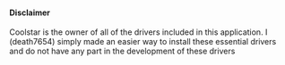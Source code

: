 <h4 class="dTitle">Disclaimer</h4>
      <p>
        Coolstar is the owner of all of the drivers included in this
        application. I (death7654) simply made an easier way to install these
        essential drivers and do not have any part in the development of these
        drivers
      </p>